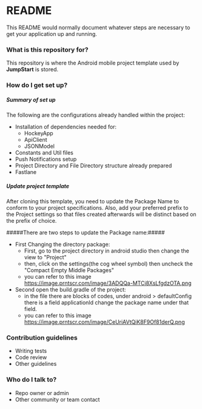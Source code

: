 # README #

This README would normally document whatever steps are necessary to get your application up and running.

### What is this repository for? ###

This repository is where the Android mobile project template used by **JumpStart** is stored.

### How do I get set up? ###

##### Summary of set up #####
The following are the configurations already handled within the project:
* Installation of dependencies needed for:
    * HockeyApp
    * ApiClient
    * JSONModel
* Constants and Util files
* Push Notifications setup
* Project Directory and File Directory structure already prepared
* Fastlane

##### Update project template #####
After cloning this template, you need to update the Package Name to conform to your project specifications. Also, add your preferred prefix to the Project settings so that files created afterwards will be distinct based on the prefix of choice.

#####There are two steps to update the Package name:#####
* First Changing the directory package:
    * First, go to the project directory in android studio then change the view to "Project"
    * then, click on the settings(the cog wheel symbol) then uncheck the "Compact Empty Middle Packages"
    * you can refer to this image https://image.prntscr.com/image/3ADQQa-MTCi8XsLfgdzOTA.png
* Second open the build.gradle of the project:
    * in the file there are blocks of codes, under android > defaultConfig there is a field applicationId change the package name under that field.
    * you can refer to this image https://image.prntscr.com/image/CeUriAVtQiK8F9Of81derQ.png

### Contribution guidelines ###

* Writing tests
* Code review
* Other guidelines

### Who do I talk to? ###

* Repo owner or admin
* Other community or team contact